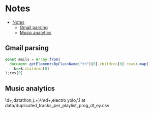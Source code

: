 # Notes

<!-- TOC -->

- [Notes](#notes)
  - [Gmail parsing](#gmail-parsing)
  - [Music analytics](#music-analytics)

<!-- /TOC -->

## Gmail parsing

```js
const mails = Array.from(
  document.getElementsByClassName("th")[0].children[0].rows).map(
    k=>k.children[0]
);res[0]
```

## Music analytics

\d+,datathon,(.+)\n\d+,electro yolo,\1
at data/duplicated_tracks_per_playlist_prog_dt_ey.csv
